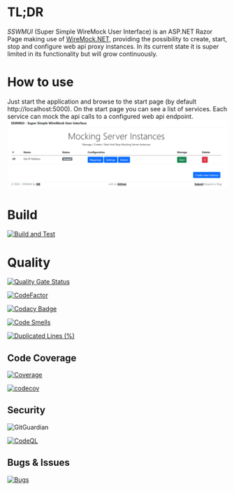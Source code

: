 
# TL;DR

_SSWMUI_ (Super Simple WireMock User Interface) is an ASP.NET Razor Page
making use of [WireMock.NET](https://github.com/WireMock-Net/WireMock.Net),
providing the possibility to create, start,
stop and configure web api proxy instances.
In its current state it is super limited in its functionality but will grow continuously.

# How to use

Just start the application and browse to the start page (by default http://localhost:5000).
On the start page you can see a list of services. Each service can mock the api calls to a configured web api endpoint.
![startPageScreen.png](.assets/startPageScreen.png)

# Build

[![Build and Test](https://github.com/vanUbor/Wiremock/actions/workflows/Build.yml/badge.svg)](https://github.com/vanUbor/Wiremock/actions/workflows/Build.yml)

# Quality

[![Quality Gate Status](https://sonarcloud.io/api/project_badges/measure?project=vanUbor_Wiremock&metric=alert_status)](https://sonarcloud.io/summary/new_code?id=vanUbor_Wiremock)

[![CodeFactor](https://www.codefactor.io/repository/github/vanubor/wiremock/badge)](https://www.codefactor.io/repository/github/vanubor/wiremock) 

[![Codacy Badge](https://app.codacy.com/project/badge/Grade/05e6f15388244258b9435b6c64f86691)](https://app.codacy.com/gh/vanUbor/Wiremock/dashboard?utm_source=gh&utm_medium=referral&utm_content=&utm_campaign=Badge_grade)

[![Code Smells](https://sonarcloud.io/api/project_badges/measure?project=vanUbor_Wiremock&metric=code_smells)](https://sonarcloud.io/summary/new_code?id=vanUbor_Wiremock)

[![Duplicated Lines (%)](https://sonarcloud.io/api/project_badges/measure?project=vanUbor_Wiremock&metric=duplicated_lines_density)](https://sonarcloud.io/summary/new_code?id=vanUbor_Wiremock)

## Code Coverage

[![Coverage](https://sonarcloud.io/api/project_badges/measure?project=vanUbor_Wiremock&metric=coverage)](https://sonarcloud.io/summary/new_code?id=vanUbor_Wiremock)

[![codecov](https://codecov.io/gh/vanUbor/Wiremock/branch/main/graph/badge.svg?token=ESJLR9JY72)](https://codecov.io/gh/vanUbor/Wiremock)

## Security

![GitGuardian](https://img.shields.io/badge/GitGuardian-passed-brightgreen)

[![CodeQL](https://github.com/vanUbor/Wiremock/actions/workflows/github-code-scanning/codeql/badge.svg)](https://github.com/vanUbor/Wiremock/actions/workflows/github-code-scanning/codeql)

## Bugs & Issues

[![Bugs](https://sonarcloud.io/api/project_badges/measure?project=vanUbor_Wiremock&metric=bugs)](https://sonarcloud.io/summary/new_code?id=vanUbor_Wiremock)